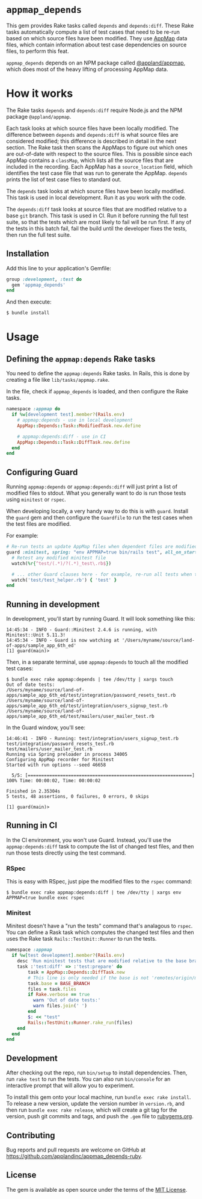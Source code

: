 # `appmap_depends`

This gem provides Rake tasks called `depends` and `depends:diff`. These Rake tasks automatically compute a list of test cases that need to be re-run based on which source files have been modified. They use [AppMap](https://github.com/applandinc/appmap-ruby) data files, which contain information about test case dependencies on source files, to perform this feat.

`appmap_depends` depends on an NPM package called [@appland/appmap](https://www.npmjs.com/package/@appland/appmap-js), which does most of the heavy lifting of processing AppMap data.

# How it works

The Rake tasks `depends` and `depends:diff` require Node.js and the NPM package `@appland/appmap`.

Each task looks at which source files have been locally modified. The difference between `depends` and `depends:diff` is what source files are considered modified; this difference is described in detail in the next section. The Rake task then scans the AppMaps to figure out which ones are out-of-date with respect to the source files. This is possible since each AppMap contains a `classMap`, which lists all the source files that are included in the recording. Each AppMap has a `source_location` field, which identifies the test case file that was run to generate the AppMap. `depends` prints the list of test case files to standard out.

The `depends` task looks at which source files have been locally modified. This task is used in local development. Run it as you work with the code.

The `depends:diff` task looks at source files that are modified relative to a base `git` branch. This task is used in CI. Run it before running the full test suite, so that the tests which are most likely to fail will be run first. If any of the tests in this batch fail, fail the build until the developer fixes the tests, then run the full test suite.

## Installation

Add this line to your application's Gemfile:

```ruby
group :development, :test do
  gem 'appmap_depends'
end
```

And then execute:

```sh-session
$ bundle install
```

# Usage

## Defining the `appmap:depends` Rake tasks

You need to define the `appmap:depends` Rake tasks. In Rails, this is done by creating a file like `lib/tasks/appmap.rake`.

In the file, check if `appmap_depends` is loaded, and then configure the Rake tasks.

```ruby
namespace :appmap do
  if %w[development test].member?(Rails.env)
    # appmap:depends - use in local development
    AppMap::Depends::Task::ModifiedTask.new.define

    # appmap:depends:diff - use in CI
    AppMap::Depends::Task::DiffTask.new.define
  end
end
```

## Configuring Guard

Running `appmap:depends` or `appmap:depends:diff` will just print a list of modified files to stdout. What you generally want to do is run those tests using `minitest` or `rspec`.

When developing locally, a very handy way to do this is with `guard`. Install the `guard` gem and then configure the `Guardfile` to run the test cases when the test files are modified.

For example:

```ruby
# Re-run tests an update AppMap files when dependent files are modified.
guard :minitest, spring: "env APPMAP=true bin/rails test", all_on_start: false do
  # Retest any modified minitest file
  watch(%r{^test/(.*)/?(.*)_test\.rb$})

  # ... other Guard clauses here - for example, re-run all tests when test_helper.rb is modified
  watch('test/test_helper.rb') { 'test' }
end
```

## Running in development

In development, you'll start by running Guard. It will look something like this:

```sh-session
14:45:34 - INFO - Guard::Minitest 2.4.6 is running, with Minitest::Unit 5.11.3!
14:45:34 - INFO - Guard is now watching at '/Users/myname/source/land-of-apps/sample_app_6th_ed'
[1] guard(main)> 
```

Then, in a separate terminal, use `appmap:depends` to touch all the modified test cases:

```sh-session
$ bundle exec rake appmap:depends | tee /dev/tty | xargs touch
Out of date tests:
/Users/myname/source/land-of-apps/sample_app_6th_ed/test/integration/password_resets_test.rb
/Users/myname/source/land-of-apps/sample_app_6th_ed/test/integration/users_signup_test.rb
/Users/myname/source/land-of-apps/sample_app_6th_ed/test/mailers/user_mailer_test.rb
```

In the Guard window, you'll see:

```sh-session
14:46:41 - INFO - Running: test/integration/users_signup_test.rb test/integration/password_resets_test.rb test/mailers/user_mailer_test.rb
Running via Spring preloader in process 34005
Configuring AppMap recorder for Minitest
Started with run options --seed 46658

  5/5: [=============================================================] 100% Time: 00:00:02, Time: 00:00:02

Finished in 2.35304s
5 tests, 48 assertions, 0 failures, 0 errors, 0 skips

[1] guard(main)> 
```

## Running in CI

In the CI environment, you won't use Guard. Instead, you'll use the `appmap:depends:diff` task to compute the list of changed test files, and then
run those tests directly using the test command.

### RSpec

This is easy with RSpec, just pipe the modified files to the `rspec` command:

```sh-session
$ bundle exec rake appmap:depends:diff | tee /dev/tty | xargs env APPMAP=true bundle exec rspec
```

### Minitest

Minitest doesn't have a "run the tests" command that's analagous to `rspec`. You can define a Rask task which computes the changed test files and then uses the
Rake task `Rails::TestUnit::Runner` to run the tests.

```ruby
namespace :appmap
  if %w[test development].member?(Rails.env)
    desc 'Run minitest tests that are modified relative to the base branch'
    task :'test:diff' => :'test:prepare' do
        task = AppMap::Depends::DiffTask.new
        # This line is only needed if the base is not 'remotes/origin/main' or 'remotes/origin/master'
        task.base = BASE_BRANCH
        files = task.files
        if Rake.verbose == true
          warn 'Out of date tests:'
          warn files.join(' ')
        end
        $: << "test"
        Rails::TestUnit::Runner.rake_run(files)
    end
  end
end
```

## Development

After checking out the repo, run `bin/setup` to install dependencies. Then, run `rake test` to run the tests. You can also run `bin/console` for an interactive prompt that will allow you to experiment.

To install this gem onto your local machine, run `bundle exec rake install`. To release a new version, update the version number in `version.rb`, and then run `bundle exec rake release`, which will create a git tag for the version, push git commits and tags, and push the `.gem` file to [rubygems.org](https://rubygems.org).

## Contributing

Bug reports and pull requests are welcome on GitHub at https://github.com/applandinc/appmap_depends-ruby.


## License

The gem is available as open source under the terms of the [MIT License](https://opensource.org/licenses/MIT).
